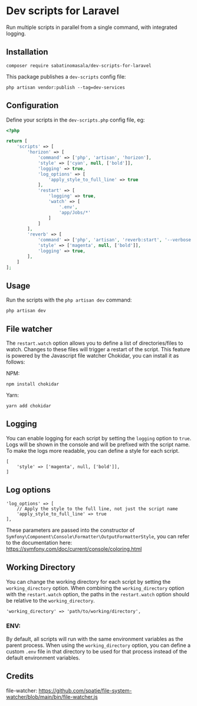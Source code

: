 # Dev scripts for Laravel

Run multiple scripts in parallel from a single command, with integrated logging.

## Installation

```
composer require sabatinomasala/dev-scripts-for-laravel
```

This package publishes a `dev-scripts` config file:

```
php artisan vendor:publish --tag=dev-services
```

## Configuration

Define your scripts in the `dev-scripts.php` config file, eg:

```php
<?php

return [
    'scripts' => [
        'horizon' => [
            'command' => ['php', 'artisan', 'horizon'],
            'style' => ['cyan', null, ['bold']],
            'logging' => true,
            'log_options' => [
                'apply_style_to_full_line' => true
            ],
            'restart' => [
                'logging' => true,
                'watch' => [
                    '.env',
                    'app/Jobs/*'
                ]
            ]
        ],
        'reverb' => [
            'command' => ['php', 'artisan', 'reverb:start', '--verbose', '--debug'],
            'style' => ['magenta', null, ['bold']],
            'logging' => true,
        ],
    ]
];
```

## Usage

Run the scripts with the `php artisan dev` command:

```
php artisan dev
```

## File watcher

The `restart.watch` option allows you to define a list of directories/files to watch. Changes to these files will trigger a restart of the script.
This feature is powered by the Javascript file watcher Chokidar, you can install it as follows:

NPM:

```
npm install chokidar
```

Yarn:
```
yarn add chokidar
```

## Logging

You can enable logging for each script by setting the `logging` option to `true`.
Logs will be shown in the console and will be prefixed with the script name.
To make the logs more readable, you can define a style for each script.

```
[
    'style' => ['magenta', null, ['bold']],
]
```

## Log options

```
'log_options' => [
    // Apply the style to the full line, not just the script name
    'apply_style_to_full_line' => true
],
```
These parameters are passed into the constructor of `Symfony\Component\Console\Formatter\OutputFormatterStyle`, you can refer to the documentation here:
https://symfony.com/doc/current/console/coloring.html

## Working Directory

You can change the working directory for each script by setting the `working_directory` option.
When combining the `working_directory` option with the `restart.watch` option, the paths in the `restart.watch` option should be relative to the `working_directory`.

```
'working_directory' => 'path/to/working/directory',
```

### ENV:

By default, all scripts will run with the same environment variables as the parent process.
When using the `working_directory` option, you can define a custom `.env` file in that directory to be used for that process instead of the default environment variables.

## Credits

file-watcher: https://github.com/spatie/file-system-watcher/blob/main/bin/file-watcher.js

